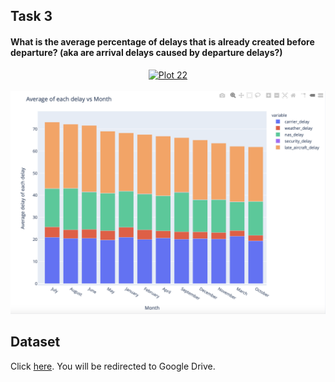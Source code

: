 ## Task 3
#### What is the average percentage of delays that is already created before departure? (aka are arrival delays caused by departure delays?)

<div>
    <a href="https://plotly.com/~yonsa/22/?share_key=RpopmXGBifxuaHF5nQiB78" target="_blank" title="Plot 22" style="display: block; text-align: center;"><img src="https://plotly.com/~yonsa/22.png?share_key=RpopmXGBifxuaHF5nQiB78" alt="Plot 22" style="max-width: 100%;width: 600px;"  width="600" onerror="this.onerror=null;this.src='https://plotly.com/404.png';" /></a>
</div>

</br>
<img src='avg_delay.png' width="600">

## Dataset
Click [here](https://drive.google.com/drive/folders/19no88ESp5d3TBHcO9uUH_9DMVhX-OV5j?usp=sharing). You will be redirected to Google Drive.
